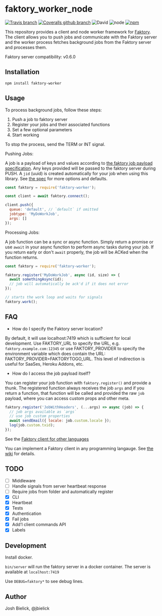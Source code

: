 # faktory_worker_node

[![Travis branch](https://img.shields.io/travis/jbielick/faktory_worker_node/master.svg)](https://travis-ci.org/jbielick/faktory-client)
[![Coveralls github branch](https://img.shields.io/coveralls/github/jbielick/faktory_worker_node/master.svg)](https://coveralls.io/github/jbielick/faktory_worker_node)
![David](https://img.shields.io/david/jbielick/faktory_worker_node.svg)
![node](https://img.shields.io/node/v/faktory-worker.svg)
[![npm](https://img.shields.io/npm/dm/faktory-worker.svg)](https://www.npmjs.com/package/faktory-worker)

This repository provides a client and node worker framework for [Faktory](https://github.com/contribsys/faktory). The client allows you to push jobs and communicate with the Faktory server and the worker process fetches background jobs from the Faktory server and processes them.

Faktory server compatibility: v0.6.0

## Installation

```
npm install faktory-worker
```

## Usage

To process background jobs, follow these steps:

1. Push a job to faktory server
2. Register your jobs and their associated functions
3. Set a few optional parameters
4. Start working

To stop the process, send the TERM or INT signal.

Pushing Jobs:

A job is a payload of keys and values according to [the faktory job payload specification](https://github.com/contribsys/faktory/wiki/The-Job-Payload). Any keys provided will be passed to the faktory server during PUSH. A `jid` (uuid) is created automatically for your job when using this library. See [the spec](https://github.com/contribsys/faktory/wiki/The-Job-Payload) for more options and defaults.

```js
const faktory = require('faktory-worker');

const client = await faktory.connect();

client.push({
  queue: 'default', // `default` if omitted
  jobtype: 'MyDoWorkJob',
  args: []
});
```

Processing Jobs:

A job function can be a sync or async function. Simply return a promise or use `await` in your async function to perform async tasks during your job. If you return early or don't `await` properly, the job will be ACKed when the function returns.

```js
const faktory = require('faktory-worker');

faktory.register('MyDoWorkJob', async (id, size) => {
  await somethingAsync(id);
  // job will automatically be ack'd if it does not error
});

// starts the work loop and waits for signals
faktory.work();
```

## FAQ

* How do I specify the Faktory server location?

By default, it will use localhost:7419 which is sufficient for local development.
Use FAKTORY_URL to specify the URL, e.g. `faktory.example.com:12345` or
use FAKTORY_PROVIDER to specify the environment variable which does
contain the URL: FAKTORY_PROVIDER=FAKTORYTOGO_URL.  This level of
indirection is useful for SaaSes, Heroku Addons, etc.

* How do I access the job payload itself?

You can register your job function with `faktory.register()` and provide a thunk. The registered function always receives the job `args` and if you return a function, that function will be called and provided the raw `job` payload, where you can access custom props and other meta.

```js
faktory.register('JobWithHeaders', (...args) => async (job) => {
  // job args available as `args`
  // use job custom properties
  await sendEmail({ locale: job.custom.locale });
  log(job.custom.txid);
});
```

See the [Faktory client for other languages](https://github.com/contribsys/faktory/wiki/Related-Projects)

You can implement a Faktory client in any programming langauge.
See [the wiki](https://github.com/contribsys/faktory/wiki) for details.

## TODO

 - [ ] Middleware
 - [ ] Handle signals from server heartbeat response
 - [ ] Require jobs from folder and automatically register
 - [x] CLI
 - [x] Heartbeat
 - [x] Tests
 - [x] Authentication
 - [x] Fail jobs
 - [x] Add'l client commands API
 - [x] Labels

## Development

Install docker.

`bin/server` will run the faktory server in a docker container. The server is available at `localhost:7419`

Use `DEBUG=faktory*` to see debug lines.

## Author

Josh Bielick, @jbielick
